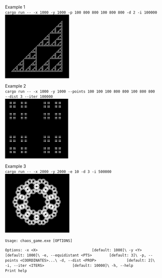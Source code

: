 Example 1\
`cargo run -- -x 1000 -y 1000 -p 100 800 800 100 800 800 -d 2 -i 100000`\
![3 points with a proportional distance of half](./assets/image1.png)

Example 2\
`cargo run -- -x 1000 -y 1000 --points 100 100 100 800 800 100 800 800 --dist 3 --iter 100000`\
![4 points with a proportional distance of a third](./assets/image2.png)

Example 3\
`cargo run -- -x 2000 -y 2000 -e 10 -d 3 -i 500000`\
![10 points equidistant proporional distance of a third iterated 500_000 times](./assets/image3.png)

 ``Usage: chaos_game.exe [OPTIONS]``

 ``Options:
  -x <X>                         [default: 1000]\
  -y <Y>                         [default: 1000]\
  -e, --equidistant <PTS>        [default: 3]\
  -p, --points <COORDINATES>...\
  -d, --dist <PROP>              [default: 2]\
  -i, --iter <ITERS>             [default: 10000]\
  -h, --help                     Print help``